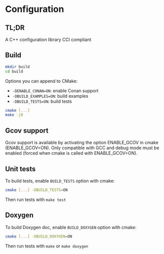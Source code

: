 # Configuration

## TL;DR

A C++ configuration library CCI compliant

## Build

```bash
mkdir build
cd build
```

Options you can append to CMake:

- `-DENABLE_CONAN=ON`: enable Conan support
- `-DBUILD_EXAMPLES=ON`: build examples
- `-DBUILD_TESTS=ON`: build tests

```bash
cmake [...]
make -j8
```

## 

## Gcov support

Gcov support is available by activating the option ENABLE_GCOV in cmake (ENABLE_GCOV=ON).
Only compatible with GCC and debug mode must be enabled (forced when cmake is called with ENABLE_GCOV=ON).

## Unit tests

To build tests, enable `BUILD_TESTS` option with cmake:

```bash
cmake [...] -DBUILD_TESTS=ON
```

Then run tests with `make test`

## Doxygen

To build Doxygen doc, enable `BUILD_DOXYGEN` option with cmake:

```bash
cmake [...] -DBUILD_DOXYGEN=ON
```

Then run tests with `make` or `make doxygen`
